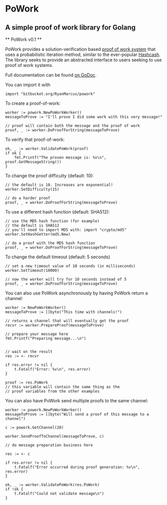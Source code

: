 PoWork
======

A simple proof of work library for Golang
-----------------------------------------

** PoWork v0.1 **

PoWork provides a solution-verification based [proof of work system](http://en.wikipedia.org/wiki/Proof-of-work_system) that uses a probabilistic iteration method, similar to the ever-popular [Hashcash](http://hashcash.org). The library seeks to provide an abstracted interface to users seeking to use proof of work systems.

Full documentation can be found [on GoDoc](http://godoc.org/bitbucket.org/RyanMarcus/powork).


You can import it with
	
	import "bitbucket.org/RyanMarcus/powork"
	

To create a proof-of-work:

	worker := powork.NewPoWorkWorker()
	messageToProve := "I'll prove I did some work with this very message!"

	// proof will contain both the message and the proof of work
	proof, _ := worker.DoProofForString(messageToProve)


To verify that proof-of-work:

    ok, _ := worker.ValidatePoWork(proof)
	if ok {
		fmt.Printf("The proven message is: %v\n", proof.GetMessageString())
	}


To change the proof difficulty (default: 10):

	// the default is 10. Increases are exponential!
	worker.SetDifficulty(15)

	// do a harder proof
	proof, _ = worker.DoProofForString(messageToProve)
	
To use a different hash function (default: SHA512):

	// use the MD5 hash function (for example)
	// the default is SHA512
	// you'll need to import MD5 with: import "crypto/md5"
	worker.SetHashGetter(md5.New)

	// do a proof with the MD5 hash function
	proof, _ = worker.DoProofForString(messageToProve)

To change the default timeout (default: 5 seconds)

	// set a new timeout value of 10 seconds (in milliseconds)
	worker.SetTimeout(10000)

	// now the worker will try for 10 seconds instead of 5
	proof, _ = worker.DoProofForString(messageToProve)

You can also use PoWork asynchronously by having PoWork return a channel:

	worker := NewPoWorkWorker()
	messageToProve := []byte("This time with channels!")

	// returns a channel that will eventually get the proof
	recvr := worker.PrepareProof(messageToProve)

	// prepare your message here
	fmt.Printf("Preparing message...\n")


	// wait on the result
	res := <- recvr

	if res.error != nil {
		t.Fatalf("Error: %v\n", res.error)
	}

	proof := res.PoWork
	// this variable will contain the same thing as the
	// proof variables from the other examples

You can also have PoWork send multiple proofs to the same channel:

	worker := powork.NewPoWorkWorker()
	messageToProve := []byte("Will send a proof of this message to a channel")
	
	c := powork.GetChannel(20)

	worker.SendProofToChannel(messageToProve, c)

	// do message preparation business here

	res := <- c
	
	if res.error != nil {
		t.Fatalf("Error occurred during proof generation: %v\n", res.error)
	}

	ok, _ := worker.ValidatePoWork(res.PoWork)
	if !ok {
		t.Fatalf("Could not validate message\n")
	}
